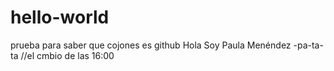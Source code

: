 # hello-world
prueba para saber que cojones es github
Hola Soy Paula Menéndez
-pa-ta-ta
//el cmbio de las 16:00
